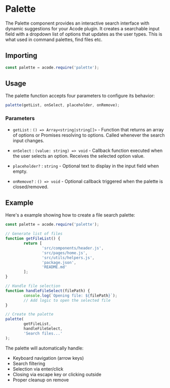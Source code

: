 # Palette

The Palette component provides an interactive search interface with dynamic suggestions for your Acode plugin. It creates a searchable input field with a dropdown list of options that updates as the user types. This is what used in command palettes, find files etc.

## Importing

```js
const palette = acode.require('palette');
```

## Usage

The palette function accepts four parameters to configure its behavior:

```js
palette(getList, onSelect, placeholder, onRemove);
```

### Parameters

- `getList` : `() => Array<string|string[]>` - Function that returns an array of options or Promises resolving to options. Called whenever the search input changes.

- `onSelect` : `(value: string) => void` - Callback function executed when the user selects an option. Receives the selected option value.

- `placeholder?` : `string` - Optional text to display in the input field when empty.

- `onRemove?` : `() => void` - Optional callback triggered when the palette is closed/removed.

## Example

Here's a example showing how to create a file search palette:

```js
const palette = acode.require('palette');

// Generate list of files
function getFileList() {
		return [
				'src/components/header.js',
				'src/pages/home.js',
				'src/utils/helpers.js',
				'package.json',
				'README.md'
		];
}

// Handle file selection
function handleFileSelect(filePath) {
		console.log(`Opening file: ${filePath}`);
		// Add logic to open the selected file
}

// Create the palette
palette(
		getFileList,
		handleFileSelect,
		'Search files...'
);
```

The palette will automatically handle:
- Keyboard navigation (arrow keys)
- Search filtering
- Selection via enter/click
- Closing via escape key or clicking outside
- Proper cleanup on remove
